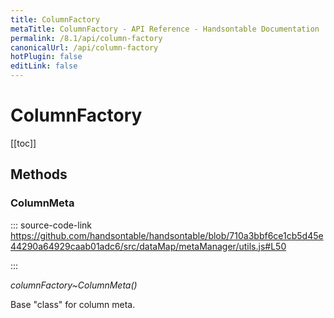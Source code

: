```yaml
---
title: ColumnFactory
metaTitle: ColumnFactory - API Reference - Handsontable Documentation
permalink: /8.1/api/column-factory
canonicalUrl: /api/column-factory
hotPlugin: false
editLink: false
---
```


# ColumnFactory

[[toc]]
## Methods

### ColumnMeta
  
::: source-code-link https://github.com/handsontable/handsontable/blob/710a3bbf6ce1cb5d45e44290a64929caab01adc6/src/dataMap/metaManager/utils.js#L50

:::

_columnFactory~ColumnMeta()_

Base "class" for column meta.


